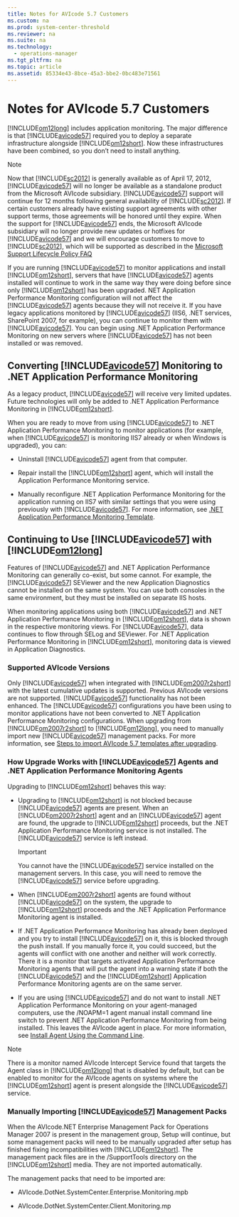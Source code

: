 ```yaml
---
title: Notes for AVIcode 5.7 Customers
ms.custom: na
ms.prod: system-center-threshold
ms.reviewer: na
ms.suite: na
ms.technology: 
  - operations-manager
ms.tgt_pltfrm: na
ms.topic: article
ms.assetid: 85334e43-8bce-45a3-bbe2-0bc483e71561
---
```

# Notes for AVIcode 5.7 Customers
[!INCLUDE[om12long](../../om/manage/includes/om12long_md.md)] includes application monitoring. The major difference is that [!INCLUDE[avicode57](../../om/manage/includes/avicode57_md.md)] required you to deploy a separate infrastructure alongside [!INCLUDE[om12short](../../om/manage/includes/om12short_md.md)]. Now these infrastructures have been combined, so you don’t need to install anything.  
  
> [!NOTE]  
> Now that [!INCLUDE[sc2012](../../om/manage/includes/sc2012_md.md)] is generally available as of April 17, 2012, [!INCLUDE[avicode57](../../om/manage/includes/avicode57_md.md)] will no longer be available as a standalone product from the Microsoft AVIcode subsidiary. [!INCLUDE[avicode57](../../om/manage/includes/avicode57_md.md)] support will continue for 12 months following general availability of [!INCLUDE[sc2012](../../om/manage/includes/sc2012_md.md)]. If certain customers already have existing support agreements with other support terms, those agreements will be honored until they expire. When the support for [!INCLUDE[avicode57](../../om/manage/includes/avicode57_md.md)] ends, the Microsoft AVIcode subsidiary will no longer provide new updates or hotfixes for [!INCLUDE[avicode57](../../om/manage/includes/avicode57_md.md)] and we will encourage customers to move to [!INCLUDE[sc2012](../../om/manage/includes/sc2012_md.md)], which will be supported as described in the [Microsoft Support Lifecycle Policy FAQ](http://go.microsoft.com/fwlink/?LinkId=251881)  
  
If you are running [!INCLUDE[avicode57](../../om/manage/includes/avicode57_md.md)] to monitor applications and install [!INCLUDE[om12short](../../om/manage/includes/om12short_md.md)], servers that have [!INCLUDE[avicode57](../../om/manage/includes/avicode57_md.md)] agents installed will continue to work in the same way they were doing before since only [!INCLUDE[om12short](../../om/manage/includes/om12short_md.md)] has been upgraded. NET Application Performance Monitoring configuration will not affect the [!INCLUDE[avicode57](../../om/manage/includes/avicode57_md.md)] agents because they will not receive it. If you have legacy applications monitored by [!INCLUDE[avicode57](../../om/manage/includes/avicode57_md.md)] \(IIS6, .NET services, SharePoint 2007, for example\), you can continue to monitor them with [!INCLUDE[avicode57](../../om/manage/includes/avicode57_md.md)]. You can begin using .NET Application Performance Monitoring on new servers where [!INCLUDE[avicode57](../../om/manage/includes/avicode57_md.md)] has not been installed or was removed.  
  
## Converting [!INCLUDE[avicode57](../../om/manage/includes/avicode57_md.md)] Monitoring to .NET Application Performance Monitoring  
As a legacy product, [!INCLUDE[avicode57](../../om/manage/includes/avicode57_md.md)] will receive very limited updates. Future technologies will only be added to .NET Application Performance Monitoring in [!INCLUDE[om12short](../../om/manage/includes/om12short_md.md)].  
  
When you are ready to move from using [!INCLUDE[avicode57](../../om/manage/includes/avicode57_md.md)] to .NET Application Performance Monitoring to monitor applications \(for example, when [!INCLUDE[avicode57](../../om/manage/includes/avicode57_md.md)] is monitoring IIS7 already or when Windows is upgraded\), you can:  
  
-   Uninstall [!INCLUDE[avicode57](../../om/manage/includes/avicode57_md.md)] agent from that computer.  
  
-   Repair install the [!INCLUDE[om12short](../../om/manage/includes/om12short_md.md)] agent, which will install the Application Performance Monitoring service.  
  
-   Manually reconfigure .NET Application Performance Monitoring for the application running on IIS7 with similar settings that you were using previously with [!INCLUDE[avicode57](../../om/manage/includes/avicode57_md.md)]. For more information, see [.NET Application Performance Monitoring Template](http://go.microsoft.com/fwlink/?LinkId=230647).  
  
## Continuing to Use [!INCLUDE[avicode57](../../om/manage/includes/avicode57_md.md)] with [!INCLUDE[om12long](../../om/manage/includes/om12long_md.md)]  
Features of [!INCLUDE[avicode57](../../om/manage/includes/avicode57_md.md)] and .NET Application Performance Monitoring can generally co\-exist, but some cannot. For example, the [!INCLUDE[avicode57](../../om/manage/includes/avicode57_md.md)] SEViewer and the new Application Diagnostics cannot be installed on the same system. You can use both consoles in the same environment, but they must be installed on separate IIS hosts.  
  
When monitoring applications using both [!INCLUDE[avicode57](../../om/manage/includes/avicode57_md.md)] and .NET Application Performance Monitoring in [!INCLUDE[om12short](../../om/manage/includes/om12short_md.md)], data is shown in the respective monitoring views. For [!INCLUDE[avicode57](../../om/manage/includes/avicode57_md.md)], data continues to flow through SELog and SEViewer. For .NET Application Performance Monitoring in [!INCLUDE[om12short](../../om/manage/includes/om12short_md.md)], monitoring data is viewed in Application Diagnostics.  
  
### Supported AVIcode Versions  
Only [!INCLUDE[avicode57](../../om/manage/includes/avicode57_md.md)] when integrated with [!INCLUDE[om2007r2short](../../om/manage/includes/om2007r2short_md.md)] with the latest cumulative updates is supported. Previous AVIcode versions are not supported. [!INCLUDE[avicode57](../../om/manage/includes/avicode57_md.md)] functionality has not been enhanced. The [!INCLUDE[avicode57](../../om/manage/includes/avicode57_md.md)] configurations you have been using to monitor applications have not been converted to .NET Application Performance Monitoring configurations. When upgrading from [!INCLUDE[om2007r2short](../../om/manage/includes/om2007r2short_md.md)] to [!INCLUDE[om12long](../../om/manage/includes/om12long_md.md)], you need to manually import new [!INCLUDE[avicode57](../../om/manage/includes/avicode57_md.md)] management packs. For more information, see [Steps to import AVIcode 5.7 templates after upgrading](http://go.microsoft.com/fwlink/?LinkID=230859).  
  
### How Upgrade Works with [!INCLUDE[avicode57](../../om/manage/includes/avicode57_md.md)] Agents and .NET Application Performance Monitoring Agents  
Upgrading to [!INCLUDE[om12short](../../om/manage/includes/om12short_md.md)] behaves this way:  
  
-   Upgrading to [!INCLUDE[om12short](../../om/manage/includes/om12short_md.md)] is not blocked because [!INCLUDE[avicode57](../../om/manage/includes/avicode57_md.md)] agents are present. When an [!INCLUDE[om2007r2short](../../om/manage/includes/om2007r2short_md.md)] agent and an [!INCLUDE[avicode57](../../om/manage/includes/avicode57_md.md)] agent are found, the upgrade to [!INCLUDE[om12short](../../om/manage/includes/om12short_md.md)] proceeds, but the .NET Application Performance Monitoring service is not installed. The [!INCLUDE[avicode57](../../om/manage/includes/avicode57_md.md)] service is left instead.  
  
    > [!IMPORTANT]  
    > You cannot have the [!INCLUDE[avicode57](../../om/manage/includes/avicode57_md.md)] service installed on the management servers. In this case, you will need to remove the [!INCLUDE[avicode57](../../om/manage/includes/avicode57_md.md)] service before upgrading.  
  
-   When [!INCLUDE[om2007r2short](../../om/manage/includes/om2007r2short_md.md)] agents are found without [!INCLUDE[avicode57](../../om/manage/includes/avicode57_md.md)] on the system, the upgrade to [!INCLUDE[om12short](../../om/manage/includes/om12short_md.md)] proceeds and the .NET Application Performance Monitoring agent is installed.  
  
-   If .NET Application Performance Monitoring has already been deployed and you try to install [!INCLUDE[avicode57](../../om/manage/includes/avicode57_md.md)] on it, this is blocked through the push install. If you manually force it, you could succeed, but the agents will conflict with one another and neither will work correctly. There it is a monitor that targets activated Application Performance Monitoring agents that will put the agent into a warning state if both the [!INCLUDE[avicode57](../../om/manage/includes/avicode57_md.md)] and the [!INCLUDE[om12short](../../om/manage/includes/om12short_md.md)] Application Performance Monitoring agents are on the same server.  
  
-   If you are using [!INCLUDE[avicode57](../../om/manage/includes/avicode57_md.md)] and do not want to install .NET Application Performance Monitoring on your agent\-managed computers, use the \/NOAPM\=1 agent manual install command line switch to prevent .NET Application Performance Monitoring from being installed. This leaves the AVIcode agent in place. For more information, see [Install Agent Using the Command Line](../Topic/Install%20Agent%20Using%20the%20Command%20Line.md).  
  
> [!NOTE]  
> There is a monitor named AVIcode Intercept Service found that targets the Agent class in [!INCLUDE[om12long](../../om/manage/includes/om12long_md.md)] that is disabled by default, but can be enabled to monitor for the AVIcode agents on systems where the [!INCLUDE[om12short](../../om/manage/includes/om12short_md.md)] agent is present alongside the [!INCLUDE[avicode57](../../om/manage/includes/avicode57_md.md)] service.  
  
### Manually Importing [!INCLUDE[avicode57](../../om/manage/includes/avicode57_md.md)] Management Packs  
When the AVIcode.NET Enterprise Management Pack for Operations Manager 2007 is present in the management group, Setup will continue, but some management packs will need to be manually upgraded after setup has finished fixing incompatibilities with [!INCLUDE[om12short](../../om/manage/includes/om12short_md.md)]. The management pack files are in the \/SupportTools directory on the [!INCLUDE[om12short](../../om/manage/includes/om12short_md.md)] media. They are not imported automatically.  
  
The management packs that need to be imported are:  
  
-   AVIcode.DotNet.SystemCenter.Enterprise.Monitoring.mpb  
  
-   AVIcode.DotNet.SystemCenter.Client.Monitoring.mp  
  
